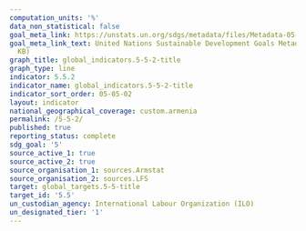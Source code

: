 ```yaml
---
computation_units: '%'
data_non_statistical: false
goal_meta_link: https://unstats.un.org/sdgs/metadata/files/Metadata-05-05-02.pdf
goal_meta_link_text: United Nations Sustainable Development Goals Metadata (PDF 372
  KB)
graph_title: global_indicators.5-5-2-title
graph_type: line
indicator: 5.5.2
indicator_name: global_indicators.5-5-2-title
indicator_sort_order: 05-05-02
layout: indicator
national_geographical_coverage: custom.armenia
permalink: /5-5-2/
published: true
reporting_status: complete
sdg_goal: '5'
source_active_1: true
source_active_2: true
source_organisation_1: sources.Armstat
source_organisation_2: sources.LFS
target: global_targets.5-5-title
target_id: '5.5'
un_custodian_agency: International Labour Organization (ILO)
un_designated_tier: '1'
---
```


